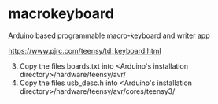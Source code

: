 # macrokeyboard
Arduino based programmable macro-keyboard and writer app


https://www.pjrc.com/teensy/td_keyboard.html


3.  Copy the files boards.txt into <Arduino's installation directory>/hardware/teensy/avr/
4.  Copy the files usb_desc.h into <Arduino's installation directory>/hardware/teensy/avr/cores/teensy3/